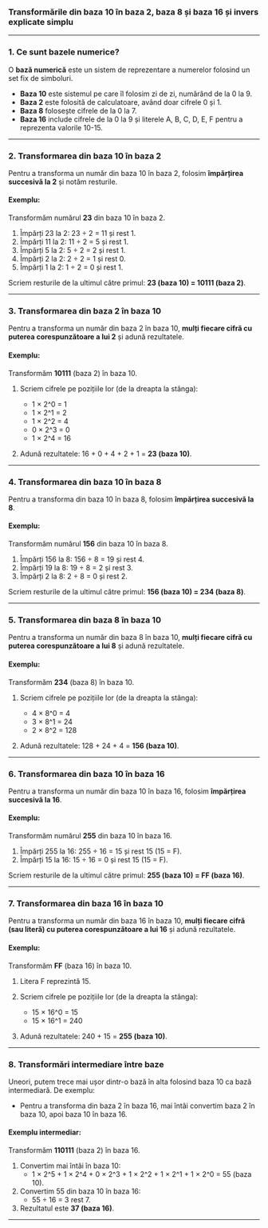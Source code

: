 
### Transformările din baza 10 în baza 2, baza 8 și baza 16 și invers explicate simplu

---

### 1. **Ce sunt bazele numerice?**

O **bază numerică** este un sistem de reprezentare a numerelor folosind un set fix de simboluri. 
- **Baza 10** este sistemul pe care îl folosim zi de zi, numărând de la 0 la 9.
- **Baza 2** este folosită de calculatoare, având doar cifrele 0 și 1.
- **Baza 8** folosește cifrele de la 0 la 7.
- **Baza 16** include cifrele de la 0 la 9 și literele A, B, C, D, E, F pentru a reprezenta valorile 10-15.

---

### 2. **Transformarea din baza 10 în baza 2**

Pentru a transforma un număr din baza 10 în baza 2, folosim **împărțirea succesivă la 2** și notăm resturile.

#### Exemplu:
Transformăm numărul **23** din baza 10 în baza 2.

1. Împărți 23 la 2: 23 ÷ 2 = 11 și rest 1.
2. Împărți 11 la 2: 11 ÷ 2 = 5 și rest 1.
3. Împărți 5 la 2: 5 ÷ 2 = 2 și rest 1.
4. Împărți 2 la 2: 2 ÷ 2 = 1 și rest 0.
5. Împărți 1 la 2: 1 ÷ 2 = 0 și rest 1.

Scriem resturile de la ultimul către primul: **23 (baza 10) = 10111 (baza 2)**.

---

### 3. **Transformarea din baza 2 în baza 10**

Pentru a transforma un număr din baza 2 în baza 10, **mulți fiecare cifră cu puterea corespunzătoare a lui 2** și adună rezultatele.

#### Exemplu:
Transformăm **10111** (baza 2) în baza 10.

1. Scriem cifrele pe pozițiile lor (de la dreapta la stânga):
   - 1 × 2^0 = 1
   - 1 × 2^1 = 2
   - 1 × 2^2 = 4
   - 0 × 2^3 = 0
   - 1 × 2^4 = 16

2. Adună rezultatele: 16 + 0 + 4 + 2 + 1 = **23 (baza 10)**.

---

### 4. **Transformarea din baza 10 în baza 8**

Pentru a transforma din baza 10 în baza 8, folosim **împărțirea succesivă la 8**.

#### Exemplu:
Transformăm numărul **156** din baza 10 în baza 8.

1. Împărți 156 la 8: 156 ÷ 8 = 19 și rest 4.
2. Împărți 19 la 8: 19 ÷ 8 = 2 și rest 3.
3. Împărți 2 la 8: 2 ÷ 8 = 0 și rest 2.

Scriem resturile de la ultimul către primul: **156 (baza 10) = 234 (baza 8)**.

---

### 5. **Transformarea din baza 8 în baza 10**

Pentru a transforma un număr din baza 8 în baza 10, **mulți fiecare cifră cu puterea corespunzătoare a lui 8** și adună rezultatele.

#### Exemplu:
Transformăm **234** (baza 8) în baza 10.

1. Scriem cifrele pe pozițiile lor (de la dreapta la stânga):
   - 4 × 8^0 = 4
   - 3 × 8^1 = 24
   - 2 × 8^2 = 128

2. Adună rezultatele: 128 + 24 + 4 = **156 (baza 10)**.

---

### 6. **Transformarea din baza 10 în baza 16**

Pentru a transforma un număr din baza 10 în baza 16, folosim **împărțirea succesivă la 16**.

#### Exemplu:
Transformăm numărul **255** din baza 10 în baza 16.

1. Împărți 255 la 16: 255 ÷ 16 = 15 și rest 15 (15 = F).
2. Împărți 15 la 16: 15 ÷ 16 = 0 și rest 15 (15 = F).

Scriem resturile de la ultimul către primul: **255 (baza 10) = FF (baza 16)**.

---

### 7. **Transformarea din baza 16 în baza 10**

Pentru a transforma un număr din baza 16 în baza 10, **mulți fiecare cifră (sau literă) cu puterea corespunzătoare a lui 16** și adună rezultatele.

#### Exemplu:
Transformăm **FF** (baza 16) în baza 10.

1. Litera F reprezintă 15.
2. Scriem cifrele pe pozițiile lor (de la dreapta la stânga):
   - 15 × 16^0 = 15
   - 15 × 16^1 = 240

3. Adună rezultatele: 240 + 15 = **255 (baza 10)**.

---

### 8. **Transformări intermediare între baze**

Uneori, putem trece mai ușor dintr-o bază în alta folosind baza 10 ca bază intermediară. De exemplu:
- Pentru a transforma din baza 2 în baza 16, mai întâi convertim baza 2 în baza 10, apoi baza 10 în baza 16.

#### Exemplu intermediar:
Transformăm **110111** (baza 2) în baza 16.
1. Convertim mai întâi în baza 10: 
   - 1 × 2^5 + 1 × 2^4 + 0 × 2^3 + 1 × 2^2 + 1 × 2^1 + 1 × 2^0 = 55 (baza 10).
2. Convertim 55 din baza 10 în baza 16:
   - 55 ÷ 16 = 3 rest 7.
3. Rezultatul este **37 (baza 16)**.

---

